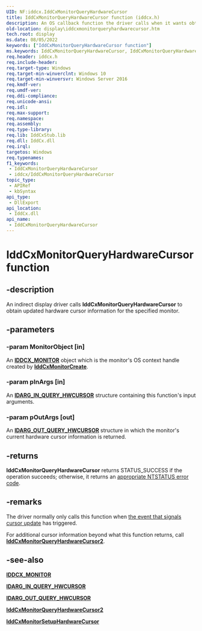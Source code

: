 ```yaml
---
UID: NF:iddcx.IddCxMonitorQueryHardwareCursor
title: IddCxMonitorQueryHardwareCursor function (iddcx.h)
description: An OS callback function the driver calls when it wants obtain the updated cursor information. The driver normally only calls this when the event that signals cursor update has triggered.
old-location: display\iddcxmonitorqueryhardwarecursor.htm
tech.root: display
ms.date: 08/05/2022
keywords: ["IddCxMonitorQueryHardwareCursor function"]
ms.keywords: IddCxMonitorQueryHardwareCursor, IddCxMonitorQueryHardwareCursor method [Display Devices], display.iddcxmonitorqueryhardwarecursor, iddcx/IddCxMonitorQueryHardwareCursor
req.header: iddcx.h
req.include-header: 
req.target-type: Windows
req.target-min-winverclnt: Windows 10
req.target-min-winversvr: Windows Server 2016
req.kmdf-ver: 
req.umdf-ver: 
req.ddi-compliance: 
req.unicode-ansi: 
req.idl: 
req.max-support: 
req.namespace: 
req.assembly: 
req.type-library: 
req.lib: IddCxStub.lib
req.dll: IddCx.dll
req.irql: 
targetos: Windows
req.typenames: 
f1_keywords:
 - IddCxMonitorQueryHardwareCursor
 - iddcx/IddCxMonitorQueryHardwareCursor
topic_type:
 - APIRef
 - kbSyntax
api_type:
 - DllExport
api_location:
 - IddCx.dll
api_name:
 - IddCxMonitorQueryHardwareCursor
---
```


# IddCxMonitorQueryHardwareCursor function

## -description

An indirect display driver calls **IddCxMonitorQueryHardwareCursor** to obtain updated hardware cursor information for the specified monitor.

## -parameters

### -param MonitorObject [in]

An [**IDDCX_MONITOR**](/windows-hardware/drivers/display/iddcx-objects) object which is the monitor's OS context handle created by [**IddCxMonitorCreate**](nf-iddcx-iddcxmonitorcreate.md).

### -param pInArgs [in]

An [**IDARG_IN_QUERY_HWCURSOR**](ns-iddcx-idarg_in_query_hwcursor.md) structure containing this function's input arguments.

### -param pOutArgs [out]

An [**IDARG_OUT_QUERY_HWCURSOR**](ns-iddcx-idarg_out_query_hwcursor.md) structure in which the monitor's current hardware cursor information is returned.

## -returns

**IddCxMonitorQueryHardwareCursor** returns STATUS_SUCCESS if the operation succeeds; otherwise, it returns an [appropriate NTSTATUS error code](/windows-hardware/drivers/kernel/ntstatus-values).

## -remarks

The driver normally only calls this function when [the event that signals cursor update](ns-iddcx-idarg_in_setup_hwcursor.md) has triggered.

For additional cursor information beyond what this function returns, call [**IddCxMonitorQueryHardwareCursor2**](nf-iddcx-iddcxmonitorqueryhardwarecursor2.md).

## -see-also

[**IDDCX_MONITOR**](/windows-hardware/drivers/display/iddcx-objects)

[**IDARG_IN_QUERY_HWCURSOR**](ns-iddcx-idarg_in_query_hwcursor.md)

[**IDARG_OUT_QUERY_HWCURSOR**](ns-iddcx-idarg_out_query_hwcursor.md)

[**IddCxMonitorQueryHardwareCursor2**](nf-iddcx-iddcxmonitorqueryhardwarecursor2.md)

[**IddCxMonitorSetupHardwareCursor**](nf-iddcx-iddcxmonitorsetuphardwarecursor.md)
